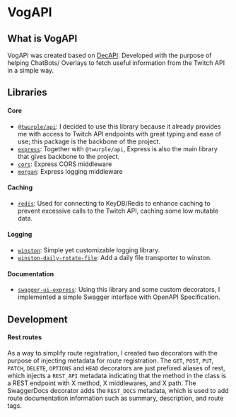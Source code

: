 # VogAPI

## What is VogAPI
VogAPI was created based on [DecAPI](https://github.com/Decicus/DecAPI). Developed with the purpose of helping ChatBots/
Overlays to fetch useful information from the Twitch API in a simple way.


## Libraries
#### Core
- [`@twurple/api`](https://www.npmjs.com/package/@twurple/api): I decided to use this library because it already
provides me with access to Twitch API endpoints with great typing and ease of use; this package is the backbone
of the project.
- [`express`](https://www.npmjs.com/package/express): Together with `@twurple/api`, Express is also the main library
that gives backbone to the project.
- [`cors`](https://www.npmjs.com/package/cors): Express CORS middleware
- [`morgan`](https://www.npmjs.com/package/morgan): Express logging middleware

#### Caching
- [`redis`](https://www.npmjs.com/package/redis): Used for connecting to KeyDB/Redis to enhance caching to prevent
excessive calls to the Twitch API, caching some low mutable data.

#### Logging
- [`winston`](https://www.npmjs.com/package/winston): Simple yet customizable logging library.
- [`winston-daily-rotate-file`](https://www.npmjs.com/package/winston-daily-rotate-file): Add a daily file transporter to winston.

#### Documentation
- [`swagger-ui-express`](https://www.npmjs.com/package/swagger-ui-express): Using this library and some custom
decorators, I implemented a simple Swagger interface with OpenAPI Specification.


## Development

#### Rest routes
As a way to simplify route registration, I created two decorators with the purpose of injecting metadata for route
registration. The `GET`, `POST`, `PUT`, `PATCH`, `DELETE`, `OPTIONS` and `HEAD` decorators are just prefixed aliases of
rest, which injects a `REST_API` metadata indicating that the method in the class is a REST endpoint with X method,
X middlewares, and X path. The SwaggerDocs decorator adds the `REST_DOCS` metadata, which is used to add route
documentation information such as summary, description, and route tags.